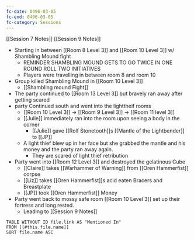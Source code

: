 ```yaml
---
fc-date: 0496-03-05
fc-end: 0496-03-05
fc-category: Sessions
---
```

[[Session 7 Notes]] 
[[Session 9 Notes]] 
- Starting in between [[Room 8 Level 3]] and [[Room 10 Level 3]] w/ Shambling Mound fight
	- REMINDER SHAMBLING MOUND GETS TO GO TWICE IN ONE ROUND ROLL TWO INITIATIVES
	- Players were travelling in between room 8 and room 10 
- Group killed Shambling Mound in [[Room 10 Level 3]] 
	- [[Shambling mound Fight]] 
- The party continued to [[Room 13 Level 3]] but bravely ran away after getting scared 
- party Continued south and went into the lighttheif rooms
	- [[Room 10 Level 3]] -> [[Room 9 Level 3]] -> [[Room 11 level 3]] 
	- [[Julie]] immediately ran into the room upon seeing a body in the corner
		- [[Julie]] gave [[Rolf Stonetooth]]s [[Mantle of the Lightbender]] to [[JP]]
	- A light thief blew up in her face but she grabbed the mantle and his money and the party ran away again. 
		- They are scared of light thief retribution
- Party went into [[Room 12 Level 3]] and destroyed the gelatinous Cube 
	- [[Claire]] takes [[Warhammer of Warning]] from [[Oren Hammerfist]] corpse 
	- [[Liz]] takes [[Oren Hammerfist]]s acid eaten Bracers and Breastplate 
	- [[JP]] took [[Oren Hammerfist]] Money
- Party went back to mossy safe room [[Room 10 Level 3]] set up their fortress and long rested. 
	- Leading to [[Session 9 Notes]]
```dataview
TABLE WITHOUT ID file.link AS "Mentioned In"
FROM [[#this.file.name]]
SORT file.name ASC
```
